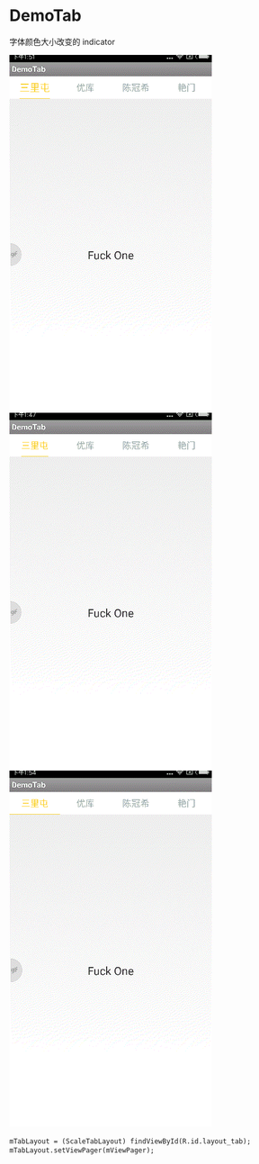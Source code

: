 # DemoTab
字体颜色大小改变的 indicator

![image](https://github.com/ldy441040480/DemoTab/blob/master/gif/a.gif)   ![image](https://github.com/ldy441040480/DemoTab/blob/master/gif/b.gif)   
![image](https://github.com/ldy441040480/DemoTab/blob/master/gif/c.gif)   

   <declare-styleable name="ScaleLayout">
        <attr name="bottom_color" format="color|reference" />
        <attr name="bottom_height" format="dimension" />
        <attr name="line_right" format="dimension" />
        <attr name="line_left" format="dimension" />
        <attr name="line_bottom" format="dimension" />
        <attr name="fit_text" format="boolean" />
    </declare-styleable>
    
    
    mTabLayout = (ScaleTabLayout) findViewById(R.id.layout_tab);
    mTabLayout.setViewPager(mViewPager);
